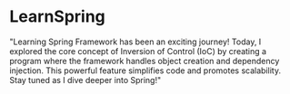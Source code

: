 # LearnSpring
"Learning Spring Framework has been an exciting journey! Today, I explored the core concept of Inversion of Control (IoC) by creating a program where the framework handles object creation and dependency injection. This powerful feature simplifies code and promotes scalability. Stay tuned as I dive deeper into Spring!"
